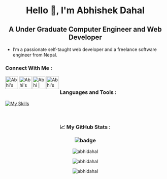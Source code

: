 <h1 align="center" >Hello 👋, I'm Abhishek Dahal</h1>

**<h2 align="center">A Under Graduate Computer Engineer and Web Developer</h2>**

- I’m a passionate self-taught web developer and a freelance software engineer from Nepal.

<h3 align="left">Connect With Me :</h3>

<a href="https://www.instagram.com/a.b.hi._/">
<img align="left" alt="Abhi's Instagram" width="40px" src="https://raw.githubusercontent.com/hussainweb/hussainweb/main/icons/instagram.png" />
</a>
<a href="https://discord.com/invite/GrNXe8UQXC">
<img align="left" alt="Abhi's Discord" width="40px" src="https://raw.githubusercontent.com/peterthehan/peterthehan/master/assets/discord.svg" />
</a>
<a href="https://twitter.com/Abhi_B5">
<img align="left" alt="Abhi | Twitter" width="40px" src="https://raw.githubusercontent.com/peterthehan/peterthehan/master/assets/twitter.svg" />
</a>
<a href="https://www.linkedin.com/in/abhishek-dahal-475a3b242/">
<img align="left" alt="Abhi's Linkedin" width="40px" src="https://raw.githubusercontent.com/peterthehan/peterthehan/master/assets/linkedin.svg" />
</a>

<br>

<h3 align="left">Languages and Tools :</h3>

[![My Skills](https://skills.thijs.gg/icons?i=git,bash,linux,mongodb,express,react,html,css,js,ts,nodejs,py,c,cpp,figma,vim&theme=dark)](https://skills.thijs.gg)

<br>

<h3 align="center">📈 My GitHub Stats :

![badge](https://visitor-badge.glitch.me/badge?page_id=abhidahal.abhidahal&left_color=grey&right_color=blue)

</h3>

<p align="center"> <img src="https://github-readme-stats.vercel.app/api?username=abhidahal&show_icons=true&theme=dark" alt="abhidahal" />

<p align="center"><img  src="https://github-readme-streak-stats.herokuapp.com/?user=abhidahal&show_icons=true&theme=dark" alt="abhidahal" /></p>

<p align="center"><img  src="https://github-readme-stats.vercel.app/api/top-langs?username=abhidahal&show_icons=true&theme=dark&locale=en&layout=compact" alt="abhidahal" /></p>
